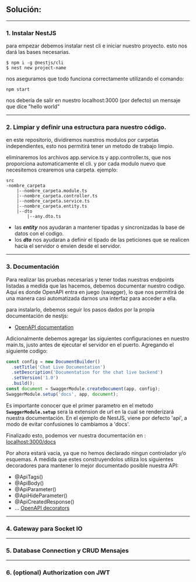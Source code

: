 ## Solución:

---

### 1. Instalar NestJS

para empezar debemos instalar nest cli e iniciar nuestro proyecto. esto nos dará las bases necesarias. 

```
$ npm i -g @nestjs/cli
$ nest new project-name
```
nos aseguramos que todo funciona correctamente utilizando el comando:
~~~
npm start
~~~

nos debería de salir en nuestro localhost:3000 (por defecto) un mensaje que dice "hello world"

---

### 2. Limpiar y definir una estructura para nuestro código.

en este repositorio, dividiremos nuestros modulos por carpetas independientes, esto nos permitirá tener un metodo de trabajo limpio.

eliminaremos los archivos app.service.ts y app.controller.ts, que nos proporciona automaticamente el cli. y por cada modulo nuevo que necesitemos crearemos una carpeta. ejemplo:

~~~
src
-nombre_carpeta
    |--nombre_carpeta.module.ts
    |--nombre_carpeta.controller.ts
    |--nombre_carpeta.service.ts
    |--nombre_carpeta.entity.ts
    |--dto
        |--any.dto.ts
~~~

* las **_entity_** nos ayudaran a mantener tipadas y sincronizadas la base de datos con el codigo.
* los **_dto_** nos ayudaran a definir el tipado de las peticiones que se realicen hacia el servidor o envien desde el servidor.

---

### 3. Documentación

Para realizar las pruebas necesarias y tener todas nuestras endpoints listadas a medida que las hacemos, debemos documentar nuestro codigo.
Aquí es donde OpenAPI entra en juego (swagger), lo que nos permitirá de una manera casi automatizada darnos una interfaz para acceder a ella.

para instalarlo, debemos seguir los pasos dados por la propia documentación de nestjs:
* [OpenAPI documentation](https://docs.nestjs.com/openapi/introduction)

Adicionalmente debemos agregar las siguientes configuraciones en nuestro main.ts, justo antes de ejecutar el servidor en el puerto. Agregando el siguiente codigo:

~~~ts
const config = new DocumentBuilder()
  .setTitle('Chat Live Documentation')
  .setDescription('Documentation for the chat live backend')
  .setVersion('1.0')
  .build();
const document = SwaggerModule.createDocument(app, config);
SwaggerModule.setup('docs', app, document);
~~~
Es importante conocer que el primer parametro en el metodo **`SwaggerModule.setup`** sera la extension de url en la cual se renderizará nuestra documentación.
En el ejemplo de NestJS, viene por defecto 'api', a modo de evitar confusiones lo cambiamos a 'docs'. 

Finalizado esto, podemos ver nuestra documentación en : [localhost:3000/docs](http://localhost:3000/docs)

Por ahora estará vacia, ya que no hemos declarado ningun controlador y/o esquemas. A medida que estes construyendolos utiliza los siguientes decoradores para mantener lo mejor documentado posible nuestra API:

* @ApiTags()
* @ApiBody()
* @ApiParameter()
* @ApiHideParameter()
* @ApiCreatedResponse()
* ... [OpenAPI decorators](https://docs.nestjs.com/openapi/decorators)

---

### 4. Gateway para Socket IO 

---

### 5. Database Connection y CRUD Mensajes

--- 

### 6. (optional) Authorization con JWT

